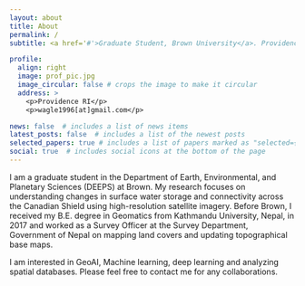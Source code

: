 ```yaml
---
layout: about
title: About
permalink: /
subtitle: <a href='#'>Graduate Student, Brown University</a>. Providence, RI.

profile:
  align: right
  image: prof_pic.jpg
  image_circular: false # crops the image to make it circular
  address: >
    <p>Providence RI</p>
    <p>wagle1996[at]gmail.com</p>

news: false  # includes a list of news items
latest_posts: false  # includes a list of the newest posts
selected_papers: true # includes a list of papers marked as "selected={true}"
social: true  # includes social icons at the bottom of the page
---
```


I am a graduate student in the Department of Earth, Environmental, and Planetary Sciences (DEEPS) at Brown. My research focuses on understanding changes in surface water storage and connectivity across the Canadian Shield using high-resolution satellite imagery. Before Brown, I received my B.E. degree in Geomatics from Kathmandu University, Nepal, in 2017 and worked as a Survey Officer at the Survey Department, Government of Nepal on mapping land covers and updating topographical base maps.

I am interested in GeoAI, Machine learning, deep learning and analyzing spatial databases. Please feel free to contact me for any collaborations. 



